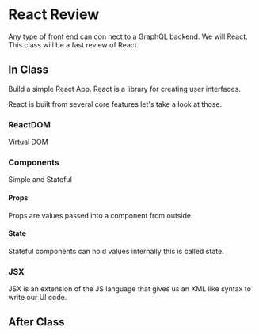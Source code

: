 # React Review

Any type of front end can con nect to a GraphQL backend. We will React. This class will be a fast review of React. 

## In Class

Build a simple React App. React is a library for creating user interfaces. 

React is built from several core features let's take a look at those. 

### ReactDOM

Virtual DOM

### Components 

Simple and Stateful 

#### Props 

Props are values passed into a component from outside. 

#### State

Stateful components can hold values internally this is called state. 

### JSX 

JSX is an extension of the JS language that gives us an XML like syntax to write our UI code. 

## After Class 

